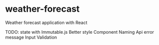 # weather-forecast
Weather forecast application with React


TODO:
state with Immutable.js
Better style
Component Naming
Api error message
Input Validation